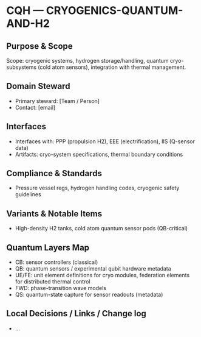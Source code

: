 # CQH — CRYOGENICS-QUANTUM-AND-H2

## Purpose & Scope
Scope: cryogenic systems, hydrogen storage/handling, quantum cryo-subsystems (cold atom sensors), integration with thermal management.

## Domain Steward
- Primary steward: [Team / Person]
- Contact: [email]

## Interfaces
- Interfaces with: PPP (propulsion H2), EEE (electrification), IIS (Q-sensor data)
- Artifacts: cryo-system specifications, thermal boundary conditions

## Compliance & Standards
- Pressure vessel regs, hydrogen handling codes, cryogenic safety guidelines

## Variants & Notable Items
- High-density H2 tanks, cold atom quantum sensor pods (QB-critical)

## Quantum Layers Map
- CB: sensor controllers (classical)
- QB: quantum sensors / experimental qubit hardware metadata
- UE/FE: unit element definitions for cryo modules, federation elements for distributed thermal control
- FWD: phase-transition wave models
- QS: quantum-state capture for sensor readouts (metadata)

## Local Decisions / Links / Change log
- ...
